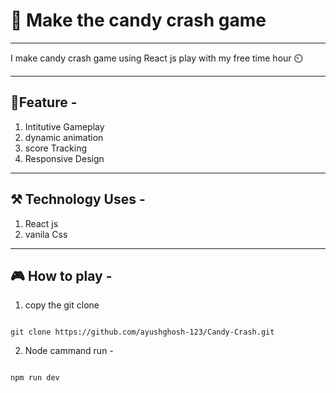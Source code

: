 # 🍬 Make the candy crash game

---

I make candy crash game using React js  play with my free time hour ⏲️

---

## 🚀Feature -

1. Intitutive Gameplay
2. dynamic animation
3. score Tracking
4. Responsive Design

---
## ⚒️ Technology Uses -
1. React js
2. vanila Css

--- 
## 🎮 How to play -

1. copy the git clone

```github

git clone https://github.com/ayushghosh-123/Candy-Crash.git

```

2. Node cammand run -
```nodejs

npm run dev

```
